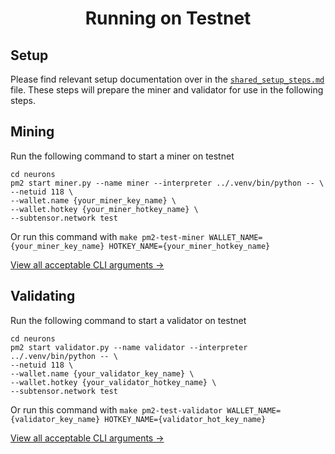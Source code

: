 <div align="center">

# Running on Testnet

</div>

## Setup

Please find relevant setup documentation over in the [`shared_setup_steps.md`] file. These steps will prepare the miner and validator for use in the following steps.

## Mining

Run the following command to start a miner on testnet

```console
cd neurons
pm2 start miner.py --name miner --interpreter ../.venv/bin/python -- \
--netuid 118 \
--wallet.name {your_miner_key_name} \
--wallet.hotkey {your_miner_hotkey_name} \
--subtensor.network test
```

Or run this command with `make pm2-test-miner WALLET_NAME={your_miner_key_name} HOTKEY_NAME={your_miner_hotkey_name}`

[View all acceptable CLI arguments →]

## Validating

Run the following command to start a validator on testnet

```console
cd neurons
pm2 start validator.py --name validator --interpreter ../.venv/bin/python -- \
--netuid 118 \
--wallet.name {your_validator_key_name} \
--wallet.hotkey {your_validator_hotkey_name} \
--subtensor.network test
```

Or run this command with `make pm2-test-validator WALLET_NAME={validator_key_name} HOTKEY_NAME={validator_hot_key_name}`

[View all acceptable CLI arguments →]

[View all acceptable CLI arguments →]: ./command_line_arguments.md
[`shared_setup_steps.md`]: ./shared_setup_steps.md
